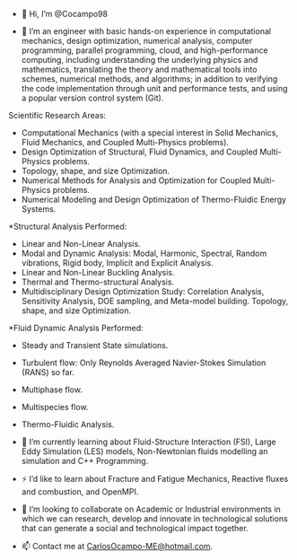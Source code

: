 - 👋 Hi, I’m @Cocampo98

- 👀 I’m an engineer with basic hands-on experience in computational mechanics, design optimization, numerical analysis, computer programming, parallel programming, cloud, and high-performance computing, including understanding the underlying physics and mathematics, translating the theory and mathematical tools into schemes, numerical methods, and algorithms; in addition to verifying the code implementation through unit and performance tests, and using a popular version control system (Git).

Scientific Research Areas:

- Computational Mechanics (with a special interest in Solid Mechanics, Fluid Mechanics, and Coupled Multi-Physics problems).
- Design Optimization of Structural, Fluid Dynamics, and Coupled Multi-Physics problems.
- Topology, shape, and size Optimization.
- Numerical Methods for Analysis and Optimization for Coupled Multi-Physics problems.
- Numerical Modeling and Design Optimization of Thermo-Fluidic Energy Systems.

*Structural Analysis Performed:

- Linear and Non-Linear Analysis.
- Modal and Dynamic Analysis: Modal, Harmonic, Spectral, Random vibrations, Rigid body, Implicit and Explicit Analysis.
- Linear and Non-Linear Buckling Analysis.
- Thermal and Thermo-structural Analysis.
- Multidisciplinary Design Optimization Study: Correlation Analysis, Sensitivity Analysis, DOE sampling, and Meta-model building. Topology, shape, and size Optimization.

*Fluid Dynamic Analysis Performed:

- Steady and Transient State simulations.
- Turbulent flow: Only Reynolds Averaged Navier-Stokes Simulation (RANS) so far.
- Multiphase flow.
- Multispecies flow.
- Thermo-Fluidic Analysis.

- 🌱 I’m currently learning about Fluid-Structure Interaction (FSI), Large Eddy Simulation (LES) models, Non-Newtonian fluids modelling an simulation and C++ Programming.
- :zap: I’d like to learn about Fracture and Fatigue Mechanics, Reactive fluxes and combustion, and OpenMPI.
- 💞️ I’m looking to collaborate on Academic or Industrial environments in which we can research, develop and innovate in technological solutions that can generate a social and technological impact together.
- 📫 Contact me at CarlosOcampo-ME@hotmail.com.
